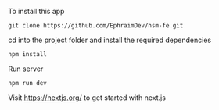 To install this app

```
git clone https://github.com/EphraimDev/hsm-fe.git
```

cd into the project folder and install the required dependencies

```
npm install
```

Run server

```
npm run dev

```
Visit https://nextjs.org/ to get started with next.js
```